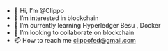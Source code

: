 - 👋 Hi, I’m @Clippo
- 👀 I’m interested in blockchain
- 🌱 I’m currently learning Hyperledger Besu , Docker 
- 💞️ I’m looking to collaborate on blockchain 
- 📫 How to reach me clippofed@gmail.com

<!---
schrodingerm/schrodingerm is a ✨ special ✨ repository because its `README.md` (this file) appears on your GitHub profile.
You can click the Preview link to take a look at your changes.
--->
